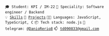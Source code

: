 <code>🎓 Student: KPI / IM-22</code>
<code>👷 Speciality: Software engineer / Backend</code><br>
<code>💡 [Skills](SKILLS.md)</code>
<code>🧻 [Projects](PROJECTS.md)</code>
<code>🧑‍💻 Languages: JavaScript, TypeScript, C</code>
<code>📦 Tech stack: node.js</code>
<code>💬 telegram: [@DanioRerio8](https://t.me/DanioRerio8)</code>
<code>📫 [td090833@gmail.com](td090833@gmail.com)</code>
